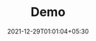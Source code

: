 ---
title: "Demo"
description: "dsf"
lead: "dsfdsfdsf"
date: 2021-12-29T01:01:04+05:30
lastmod: 2021-12-29T01:01:04+05:30
draft: false
weight: 50
images: ["demo.jpg"]
contributors: []
---